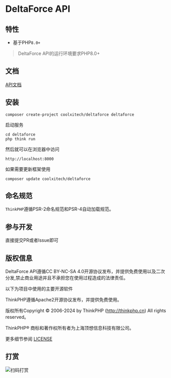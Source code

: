 DeltaForce API
===============

## 特性

* 基于PHP`8.0+`

> DeltaForce API的运行环境要求PHP8.0+

## 文档

[API文档](https://doc.apipost.net/docs/445c633fa47c000?locale=zh-cn)


## 安装

~~~
composer create-project coolxitech/deltaforce deltaforce
~~~

启动服务

~~~
cd deltaforce
php think run
~~~

然后就可以在浏览器中访问

~~~
http://localhost:8000
~~~

如果需要更新框架使用
~~~
composer update coolxitech/deltaforce
~~~

## 命名规范

`ThinkPHP`遵循PSR-2命名规范和PSR-4自动加载规范。

## 参与开发

直接提交PR或者Issue即可

## 版权信息

DeltaForce API遵循CC BY-NC-SA 4.0开源协议发布，并提供免费使用以及二次分发,禁止商业用途并且不承担您在使用过程造成的法律责任。

以下为项目中使用的主要开源软件

ThinkPHP遵循Apache2开源协议发布，并提供免费使用。

版权所有Copyright © 2006-2024 by ThinkPHP (http://thinkphp.cn) All rights reserved。

ThinkPHP® 商标和著作权所有者为上海顶想信息科技有限公司。

更多细节参阅 [LICENSE](LICENSE)

## 打赏

![扫码打赏](https://static.codeheart.cn/gh/coolxitech/coolxitech/rewarding.png)
